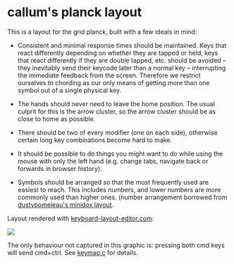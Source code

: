 # callum's planck layout

This is a layout for the grid planck, built with a few ideals in mind:

- Consistent and minimal response times should be maintained. Keys that react
  differently depending on whether they are tapped or held, keys that react
  differently if they are double tapped, etc. should be avoided – they
  inevitably send their keycode later than a normal key – interrupting the
  immediate feedback from the screen. Therefore we restrict ourselves to
  chording as our only means of getting more than one symbol out of a single
  physical key.

- The hands should never need to leave the home position. The usual culprit for
  this is the arrow cluster, so the arrow cluster should be as close to home as
  possible.

- There should be two of every modifier (one on each side), otherwise certain
  long key combinations become hard to make.

- It should be possible to do things you might want to do while using the mouse
  with only the left hand (e.g. change tabs, navigate back or forwards in
  browser history).

- Symbols should be arranged so that the most frequently used are easiest to
  reach. This includes numbers, and lower numbers are more commonly used than
  higher ones. (number arrangement borrowed from [dustypomeleau's minidox
  layout][].

Layout rendered with [keyboard-layout-editor.com][]:

![](https://callum-oakley.github.io/images/keymap.png)

The only behaviour not captured in this graphic is: pressing both cmd keys will
send cmd+ctrl. See [keymap.c][] for details.

[dustypomeleau's minidox layout]: https://github.com/qmk/qmk_firmware/tree/master/keyboards/minidox/keymaps/dustypomerleau
[keyboard-layout-editor.com]: http://www.keyboard-layout-editor.com
[keymap.c]: keymap.c

